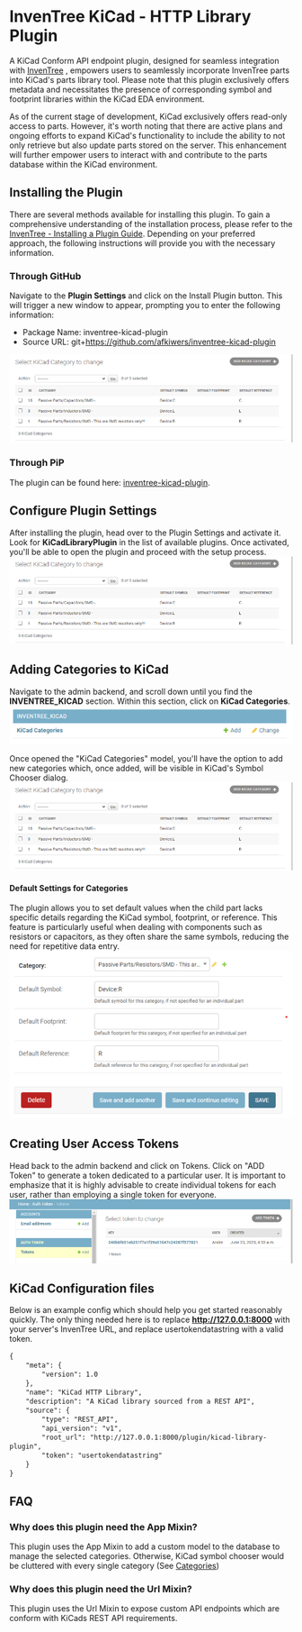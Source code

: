 # InvenTree KiCad - HTTP Library Plugin

A KiCad Conform API endpoint plugin, designed for seamless integration with [InvenTree](https://inventree.org) , empowers users to seamlessly incorporate InvenTree parts into KiCad's parts library tool. Please note that this plugin exclusively offers metadata and necessitates the presence of corresponding symbol and footprint libraries within the KiCad EDA environment.

As of the current stage of development, KiCad exclusively offers read-only access to parts. However, it's worth noting that there are active plans and ongoing efforts to expand KiCad's functionality to include the ability to not only retrieve but also update parts stored on the server. This enhancement will further empower users to interact with and contribute to the parts database within the KiCad environment.

## Installing the Plugin
There are several methods available for installing this plugin. To gain a comprehensive understanding of the installation process, please refer to the [InvenTree - Installing a Plugin Guide](https://docs.inventree.org/en/latest/extend/plugins/install/#installation-methods). Depending on your preferred approach, the following instructions will provide you with the necessary information.

### Through GitHub
Navigate to the **Plugin Settings** and click on the Install Plugin button. This will trigger a new window to appear, prompting you to enter the following information:

- Package Name: inventree-kicad-plugin
- Source URL: git+https://github.com/afkiwers/inventree-kicad-plugin

![image](./images/admin_add_change_categories.png)

### Through PiP
The plugin can be found here: [inventree-kicad-plugin](https://pypi.org/project/inventree-kicad-plugin/).

## Configure Plugin Settings
After installing the plugin, head over to the Plugin Settings and activate it. Look for **KiCadLibraryPlugin** in the list of available plugins. Once activated, you'll be able to open the plugin and proceed with the setup process.
![image](./images/admin_add_change_categories.png)

## Adding Categories to KiCad
Navigate to the admin backend, and scroll down until you find the **INVENTREE_KICAD** section. Within this section, click on **KiCad Categories**.
![image](./images/admin_model.png)

 Once opened the "KiCad Categories" model, you'll have the option to add new categories which, once added, will be visible in KiCad's Symbol Chooser dialog.
 ![image](./images/admin_add_change_categories.png)

#### Default Settings for Categories
The plugin allows you to set default values when the child part lacks specific details regarding the KiCad symbol, footprint, or reference. This feature is particularly useful when dealing with components such as resistors or capacitors, as they often share the same symbols, reducing the need for repetitive data entry.
![image](./images/admin_add_category.png)

## Creating User Access Tokens
Head back to the admin backend and click on Tokens. Click on "ADD Token" to generate a token dedicated to a particular user. It is important to emphasize that it is highly advisable to create individual tokens for each user, rather than employing a single token for everyone.
![image](./images/admin_tokens.png)

## KiCad Configuration files
Below is an example config which should help you get started reasonably quickly. The only thing needed here is to replace **http://127.0.0.1:8000** with your server's InvenTree URL, and replace usertokendatastring with a valid token.
```
{
    "meta": {
        "version": 1.0
    },
    "name": "KiCad HTTP Library",
    "description": "A KiCad library sourced from a REST API",
    "source": {
        "type": "REST_API",
        "api_version": "v1",
        "root_url": "http://127.0.0.1:8000/plugin/kicad-library-plugin",
        "token": "usertokendatastring"
    }
}
```

## FAQ

### Why does this plugin need the App Mixin?

This plugin uses the App Mixin to add a custom model to the database to manage the selected categories. Otherwise, KiCad symbol chooser would be cluttered with every single category (See [Categories](#adding-categories-to-kicad))

### Why does this plugin need the Url Mixin?

This plugin uses the Url Mixin to expose custom API endpoints which are conform with KiCads REST API requirements.

